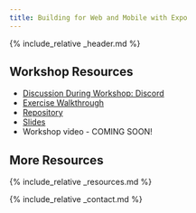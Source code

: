 ```yaml
---
title: Building for Web and Mobile with Expo
---
```


{% include_relative _header.md %}

## Workshop Resources

- [Discussion During Workshop: Discord](https://discord.gg/TKR6JYXk4T)
- [Exercise Walkthrough](./exercise)
- [Repository](https://github.com/CodingItWrong/rnweb-workshop-app)
- [Slides](https://www.slideshare.net/JoshJustice1/building-for-mobile-and-web-with-expo-react-advanced-london-2022)
- Workshop video - COMING SOON!

## More Resources

{% include_relative _resources.md %}

{% include_relative _contact.md %}
